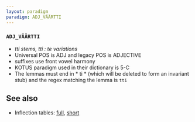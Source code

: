 ```yaml
---
layout: paradigm
paradigm: ADJ_VÄÄRTTI
---
```

### ` ADJ_VÄÄRTTI `

* _tti stems, tti : te variations_
* Universal POS is ADJ and legacy POS is ADJECTIVE
* suffixes use front vowel harmony
* KOTUS paradigm used in their dictionary is 5-C
* The lemmas must end in * ti * (which will be deleted to form an invariant stub) and the regex matching the lemma is ` tti `

## See also

* Inflection tables: [full](gen/V/väärtti.html), [short](gen/V/väärtti_wikt.html)

